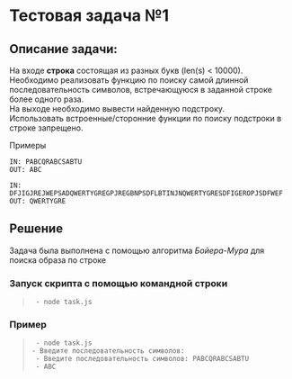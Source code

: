 # Тестовая задача №1

## Описание задачи:
На входе **строка** состоящая из разных букв (len(s) < 10000). \
Необходимо реализовать функцию по поиску самой длинной последовательность символов, встречающуюся в заданной строке более одного раза. \
На выходе необходимо вывести найденную подстроку. \
Использовать встроенные/сторонние функции по поиску подстроки в строке запрещено. 

Примеры
```
IN: PABCQRABCSABTU
OUT: ABC

IN: DFJIGJREJWEPSADQWERTYGREGPJREGBNPSDFLBTINJNQWERTYGRESDFIGEROPJSDFWEF
OUT: QWERTYGRE
```
## Решение
Задача была выполнена с помощью алгоритма *Бойера-Мура* для поиска образа по строке
### Запуск скрипта с помощью командной строки

> ` - node task.js`

### Пример

> ` - node task.js` \
> ` - Введите последовательность символов: ` \
> ` - Введите последовательность символов: PABCQRABCSABTU` \
> ` - ABC`
